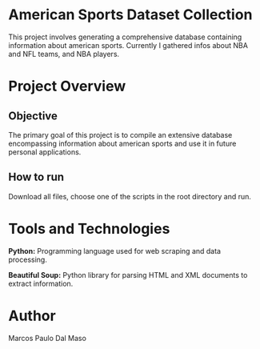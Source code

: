 # American Sports Dataset Collection

This project involves generating a comprehensive database containing information about american sports. Currently I gathered infos about NBA and NFL teams, and NBA players.

# Project Overview

## Objective

The primary goal of this project is to compile an extensive database encompassing information about american sports and use it in future personal applications.

## How to run

Download all files, choose one of the scripts in the root directory and run.


# Tools and Technologies

**Python:** Programming language used for web scraping and data processing.

**Beautiful Soup:** Python library for parsing HTML and XML documents to extract information.


# Author

Marcos Paulo Dal Maso
